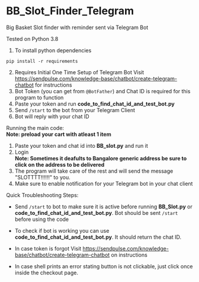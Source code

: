 # BB_Slot_Finder_Telegram
Big Basket Slot finder with reminder sent via Telegram Bot

Tested on Python 3.8

1. To install python dependencies
```
pip install -r requirements
```
2. Requires Initial One Time Setup of Telegram Bot Visit https://sendpulse.com/knowledge-base/chatbot/create-telegram-chatbot for instructions
3. Bot Token (you can get from ```@BotFather```) and Chat ID is required for this program to function
4. Paste your token and run **code_to_find_chat_id_and_test_bot.py**
5. Send ```/start``` to the bot from your Telegram Client
6. Bot will reply with your chat ID

Running the main code:  
**Note: preload your cart with atleast 1 item**

1. Paste your token and chat id into **BB_slot.py** and run it
2. Login   
**Note: Sometimes it deafults to Bangalore generic address be sure to click on the address to be delivered**
3. The program will take care of the rest and will send the message "SLOTTTT!!!!!!" to you. 
4. Make sure to enable notification for your Telegram bot in your chat client

Quick Troubleshooting Steps:  

 - Send ```/start``` to bot to make sure it is active before running **BB_Slot.py** or **code_to_find_chat_id_and_test_bot.py**. Bot should be sent ```/start``` before using the code

 - To check if bot is working you can use **code_to_find_chat_id_and_test_bot.py**. It should return the chat ID.

 - In case token is forgot  Visit https://sendpulse.com/knowledge-base/chatbot/create-telegram-chatbot on instructions 

 - In case shell prints an error stating button is not clickable, just click once inside the checkout page.
 
